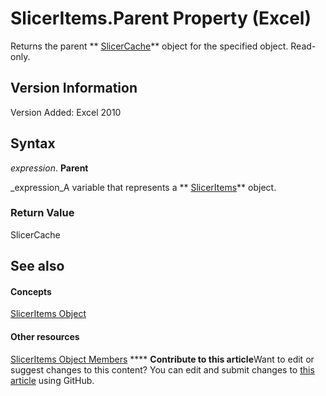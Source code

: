
# SlicerItems.Parent Property (Excel)

Returns the parent  ** [SlicerCache](6e6533e3-0503-a1d3-9ecd-f7997233565f.md)** object for the specified object. Read-only.


## Version Information

Version Added: Excel 2010 


## Syntax

 _expression_. **Parent**

 _expression_A variable that represents a  ** [SlicerItems](80bbbbab-711a-cefb-255b-94fe2994d3c8.md)** object.


### Return Value

SlicerCache


## See also


#### Concepts


 [SlicerItems Object](80bbbbab-711a-cefb-255b-94fe2994d3c8.md)
#### Other resources


 [SlicerItems Object Members](1d477e60-1989-8c19-f7e0-0ce19216679f.md)
****   **Contribute to this article**Want to edit or suggest changes to this content? You can edit and submit changes to  [this article](https://github.com/jhershey00/VBA_Excel_Test/OpenXMLCon/articles/f6a99651-98a3-5e32-6664-9fb70a8ac8d8.md) using GitHub.

